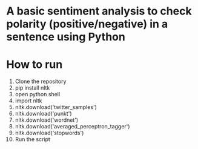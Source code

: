 # A basic sentiment analysis to check polarity (positive/negative) in a sentence using Python

# How to run
  1. Clone the repository
  2. pip install nltk
  3. open python shell
  4. import nltk
  5. nltk.download('twitter_samples')
  6. nltk.download('punkt')
  7. nltk.download('wordnet')
  8. nltk.download('averaged_perceptron_tagger')
  9. nltk.download('stopwords')
  10. Run the script
